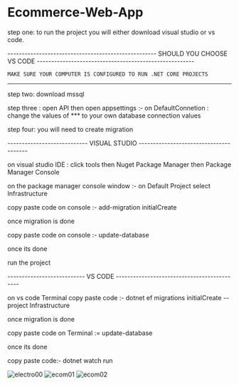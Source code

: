 # Ecommerce-Web-App 
 step one: to run the project you will either download visual studio or vs code.
 
  ---------------------------------------------------- SHOULD YOU CHOOSE VS CODE -------------------------------------------------------
    
    MAKE SURE YOUR COMPUTER IS CONFIGURED TO RUN .NET CORE PROJECTS   
    
  ---------------- ----------------------------------------------------------------
 
 step two: download mssql 
 
 step three : open API then open appsettings :- on DefaultConnetion :  change the values of *** to your own database connection values
 
 step four: you will need to create migration 
 
 ---------------------------- VISUAL STUDIO ---------------------------------------
 
 on visual studio IDE : click tools then Nuget Package Manager then Package Manager Console 

 on the package manager console window  :- on Default Project select Infrastructure
 
 copy paste code on console :- add-migration initialCreate
 
 once migration is done 
 
 copy paste code on console :- update-database 
 
 once its done 
 
 run the project 
 
 --------------------------- VS CODE --------------------------------------------
 
 on vs code Terminal copy paste code :- dotnet ef migrations initialCreate --project Infrastructure
 
 once migration is done 
 
 copy paste code on Terminal := update-database 
 
 once its done 
 
 copy paste code:- dotnet watch run 



![electro00](https://user-images.githubusercontent.com/39485154/155523598-ae4649a0-ea4a-438f-935e-1c02efc9346d.PNG)
![ecom01](https://user-images.githubusercontent.com/39485154/155523626-0efb63b3-33d7-4595-aa2b-77d8b8b3e289.PNG)
![ecom02](https://user-images.githubusercontent.com/39485154/155523637-973817d3-1329-4859-ad4d-edcc302d7a30.PNG)
